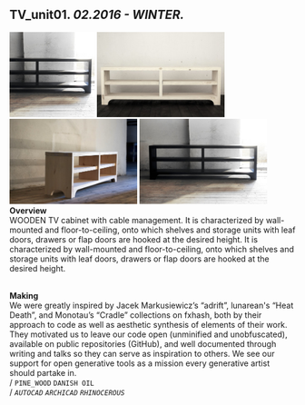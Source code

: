 
## TV_unit01. _02.2016 - WINTER._  
<a href="https://ewwgene.github.io/projects/TV_unit01/000.jpg"><img src="/projects/TV_unit01/000.jpg" height="150"></a> <a href="https://ewwgene.github.io/projects/TV_unit01/002.jpg"><img src="/projects/TV_unit01/002.jpg" height="150"></a> <a href="https://ewwgene.github.io/projects/TV_unit01/003.jpg"><img src="/projects/TV_unit01/003.jpg" height="150"></a> <a href="https://ewwgene.github.io/projects/TV_unit01/999.jpg"><img src="/projects/TV_unit01/999.jpg" height="150"></a>   
**Overview**  
WOODEN TV cabinet with cable management. It is characterized by wall-mounted and floor-to-ceiling, onto which shelves and storage units with leaf doors, drawers or flap doors are hooked at the desired height. It is characterized by wall-mounted and floor-to-ceiling, onto which shelves and storage units with leaf doors, drawers or flap doors are hooked at the desired height.  
<br>
  
**Making**  
We were greatly inspired by Jacek Markusiewicz’s “adrift”, lunarean's “Heat Death”, and Monotau’s “Cradle” collections on fxhash, both by their approach to code as well as aesthetic synthesis of elements of their work. They motivated us to leave our code open (unminified and unobfuscated), available on public repositories (GitHub), and well documented through writing and talks so they can serve as inspiration to others. We see our support for open generative tools as a mission every generative artist should partake in.  
/
`PINE_WOOD` `DANISH OIL`   
/
_`AUTOCAD`_ _`ARCHICAD`_ _`RHINOCEROUS`_   
<br>

